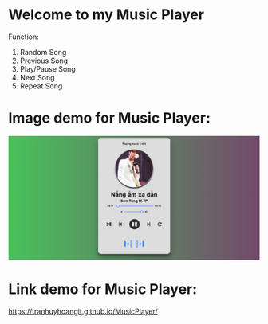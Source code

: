 # Welcome to my Music Player 

Function:
1) Random Song
2) Previous Song
3) Play/Pause Song
4) Next Song
5) Repeat Song

# Image demo for Music Player:
![Nang am xa dan-Son Tung MTP](https://github.com/TranHuyHoangIT/MusicPlayer/blob/master/images/Demo_MusicPlayer.png)

# Link demo for Music Player: 
https://tranhuyhoangit.github.io/MusicPlayer/
